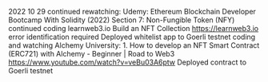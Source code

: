 2022 10 29
continued rewatching: Udemy: Ethereum Blockchain Developer Bootcamp With Solidity (2022)
	Section 7: Non-Fungible Token (NFY)
continued coding learnweb3.io Build an NFT Collection
	https://learnweb3.io
error identification required
Deployed whitelist app to Goerli testnet
coding and watching Alchemy University: 1. How to develop an NFT Smart Contract (ERC721) with Alchemy - Beginner | Road to Web3 
	https://www.youtube.com/watch?v=veBu03A6ptw
Deployed contract to Goerli testnet